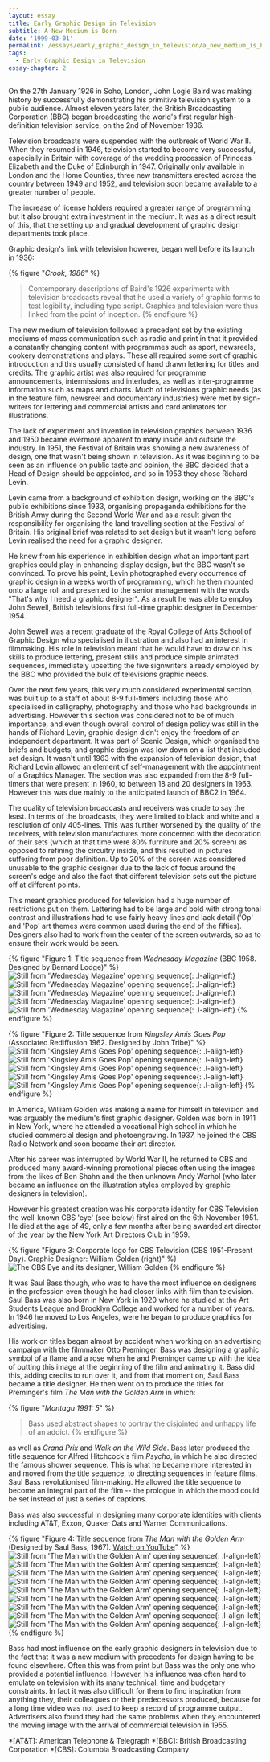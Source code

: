 ```yaml
---
layout: essay
title: Early Graphic Design in Television
subtitle: A New Medium is Born
date: '1999-03-01'
permalink: /essays/early_graphic_design_in_television/a_new_medium_is_born.html
tags:
  - Early Graphic Design in Television
essay-chapter: 2
---
```

On the 27th January 1926 in Soho, London, John Logie Baird was making history by successfully demonstrating his primitive television system to a public audience. Almost eleven years later, the British Broadcasting Corporation (BBC) began broadcasting the world's first regular high-definition television service, on the 2nd of November 1936.

Television broadcasts were suspended with the outbreak of World War II. When they resumed in 1946, television started to become very successful, especially in Britain with coverage of the wedding procession of Princess Elizabeth and the Duke of Edinburgh in 1947. Originally only available in London and the Home Counties, three new transmitters erected across the country between 1949 and 1952, and television soon became available to a greater number of people.

The increase of license holders required a greater range of programming but it also brought extra investment in the medium. It was as a direct result of this, that the setting up and gradual development of graphic design departments took place.

Graphic design's link with television however, began well before its launch in 1936:

{% figure "<cite>Crook, 1986</cite>" %}
> Contemporary descriptions of Baird's 1926 experiments with television broadcasts reveal that he used a variety of graphic forms to test legibility, including type script. Graphics and television were thus linked from the point of inception.
{% endfigure %}

The new medium of television followed a precedent set by the existing mediums of mass communication such as radio and print in that it provided a constantly changing content with programmes such as sport, newsreels, cookery demonstrations and plays. These all required some sort of graphic introduction and this usually consisted of hand drawn lettering for titles and credits. The graphic artist was also required for programme announcements, intermissions and interludes, as well as inter-programme information such as maps and charts. Much of televisions graphic needs (as in the feature film, newsreel and documentary industries) were met by sign-writers for lettering and commercial artists and card animators for illustrations.

The lack of experiment and invention in television graphics between 1936 and 1950 became evermore apparent to many inside and outside the industry. In 1951, the Festival of Britain was showing a new awareness of design, one that wasn't being shown in television. As it was beginning to be seen as an influence on public taste and opinion, the BBC decided that a Head of Design should be appointed, and so in 1953 they chose Richard Levin.

Levin came from a background of exhibition design, working on the BBC's public exhibitions since 1933, organising propaganda exhibitions for the British Army during the Second World War and as a result given the responsibility for organising the land travelling section at the Festival of Britain. His original brief was related to set design but it wasn't long before Levin realised the need for a graphic designer.

He knew from his experience in exhibition design what an important part graphics could play in enhancing display design, but the BBC wasn't so convinced. To prove his point, Levin photographed every occurrence of graphic design in a weeks worth of programming, which he then mounted onto a large roll and presented to the senior management with the words "That's why I need a graphic designer". As a result he was able to employ John Sewell, British televisions first full-time graphic designer in December 1954.

John Sewell was a recent graduate of the Royal College of Arts School of Graphic Design who specialised in illustration and also had an interest in filmmaking. His role in television meant that he would have to draw on his skills to produce lettering, present stills and produce simple animated sequences, immediately upsetting the five signwriters already employed by the BBC who provided the bulk of televisions graphic needs.

Over the next few years, this very much considered experimental section, was built up to a staff of about 8-9 full-timers including those who specialised in calligraphy, photography and those who had backgrounds in advertising. However this section was considered not to be of much importance, and even though overall control of design policy was still in the hands of Richard Levin, graphic design didn't enjoy the freedom of an independent department. It was part of Scenic Design, which organised the briefs and budgets, and graphic design was low down on a list that included set design. It wasn't until 1963 with the expansion of television design, that Richard Levin allowed an element of self-management with the appointment of a Graphics Manager. The section was also expanded from the 8-9 full-timers that were present in 1960, to between 18 and 20 designers in 1963. However this was due mainly to the anticipated launch of BBC2 in 1964.

The quality of television broadcasts and receivers was crude to say the least. In terms of the broadcasts, they were limited to black and white and a resolution of only 405-lines. This was further worsened by the quality of the receivers, with television manufactures more concerned with the decoration of their sets (which at that time were 80% furniture and 20% screen) as opposed to refining the circuitry inside, and this resulted in pictures suffering from poor definition. Up to 20% of the screen was considered unusable to the graphic designer due to the lack of focus around the screen's edge and also the fact that different television sets cut the picture off at different points.

This meant graphics produced for television had a huge number of restrictions put on them. Lettering had to be large and bold with strong tonal contrast and illustrations had to use fairly heavy lines and lack detail ('Op' and 'Pop' art themes were common used during the end of the fifties). Designers also had to work from the center of the screen outwards, so as to ensure their work would be seen.

{% figure "Figure 1: Title sequence from <cite>Wednesday Magazine</cite> (BBC 1958. Designed by Bernard Lodge)" %}
![Still from 'Wednesday Magazine' opening sequence](/assets/images/essays/early_graphic_design_in_television/figure-1a.png){: .l-align-left}
![Still from 'Wednesday Magazine' opening sequence](/assets/images/essays/early_graphic_design_in_television/figure-1b.png){: .l-align-left}
![Still from 'Wednesday Magazine' opening sequence](/assets/images/essays/early_graphic_design_in_television/figure-1c.png){: .l-align-left}
![Still from 'Wednesday Magazine' opening sequence](/assets/images/essays/early_graphic_design_in_television/figure-1d.png){: .l-align-left}
![Still from 'Wednesday Magazine' opening sequence](/assets/images/essays/early_graphic_design_in_television/figure-1e.png){: .l-align-left}
{% endfigure %}

{% figure "Figure 2: Title sequence from <cite>Kingsley Amis Goes Pop</cite> (Associated Rediffusion 1962. Designed by John Tribe)" %}
![Still from 'Kingsley Amis Goes Pop' opening sequence](/assets/images/essays/early_graphic_design_in_television/figure-2a.png){: .l-align-left}
![Still from 'Kingsley Amis Goes Pop' opening sequence](/assets/images/essays/early_graphic_design_in_television/figure-2b.png){: .l-align-left}
![Still from 'Kingsley Amis Goes Pop' opening sequence](/assets/images/essays/early_graphic_design_in_television/figure-2c.png){: .l-align-left}
![Still from 'Kingsley Amis Goes Pop' opening sequence](/assets/images/essays/early_graphic_design_in_television/figure-2d.png){: .l-align-left}
![Still from 'Kingsley Amis Goes Pop' opening sequence](/assets/images/essays/early_graphic_design_in_television/figure-2e.png){: .l-align-left}
{% endfigure %}

In America, William Golden was making a name for himself in television and was arguably the medium's first graphic designer. Golden was born in 1911 in New York, where he attended a vocational high school in which he studied commercial design and photoengraving. In 1937, he joined the CBS Radio Network and soon became their art director.

After his career was interrupted by World War II, he returned to CBS and produced many award-winning promotional pieces often using the images from the likes of Ben Shahn and the then unknown Andy Warhol (who later became an influence on the illustration styles employed by graphic designers in television).

However his greatest creation was his corporate identity for CBS Television the well-known CBS 'eye' (see below) first aired on the 6th November 1951. He died at the age of 49, only a few months after being awarded art director of the year by the New York Art Directors Club in 1959.

{% figure "Figure 3: Corporate logo for CBS Television (CBS 1951-Present Day). Graphic Designer: William Golden (right)" %}
![The CBS Eye and its designer, William Golden](/assets/images/essays/early_graphic_design_in_television/figure-3.png)
{% endfigure %}

It was Saul Bass though, who was to have the most influence on designers in the profession even though he had closer links with film than television. Saul Bass was also born in New York in 1920 where he studied at the Art Students League and Brooklyn College and worked for a number of years. In 1946 he moved to Los Angeles, were he began to produce graphics for advertising.

His work on titles began almost by accident when working on an advertising campaign with the filmmaker Otto Preminger. Bass was designing a graphic symbol of a flame and a rose when he and Preminger came up with the idea of putting this image at the beginning of the film and animating it. Bass did this, adding credits to run over it, and from that moment on, Saul Bass became a title designer. He then went on to produce the titles for Preminger's film <cite>The Man with the Golden Arm</cite> in which:

{% figure "<cite>Montagu 1991: 5</cite>" %}
> Bass used abstract shapes to portray the disjointed and unhappy life of an addict.
{% endfigure %}

as well as <cite>Grand Prix</cite> and <cite>Walk on the Wild Side</cite>. Bass later produced the title sequence for Alfred Hitchcock's film <cite>Psycho</cite>, in which he also directed the famous shower sequence. This is what he became more interested in and moved from the title sequence, to directing sequences in feature films. Saul Bass revolutionised film-making. He allowed the title sequence to become an integral part of the film -- the prologue in which the mood could be set instead of just a series of captions.

Bass was also successful in designing many corporate identities with clients including AT&T, Exxon, Quaker Oats and Warner Communications.

{% figure "Figure 4: Title sequence from <cite>The Man with the Golden Arm</cite> (Designed by Saul Bass, 1967). [Watch on YouTube](https://www.youtube.com/watch?v=eGnpJ_KdqZE)" %}
![Still from 'The Man with the Golden Arm' opening sequence](/assets/images/essays/early_graphic_design_in_television/figure-4a.png){: .l-align-left}
![Still from 'The Man with the Golden Arm' opening sequence](/assets/images/essays/early_graphic_design_in_television/figure-4b.png){: .l-align-left}
![Still from 'The Man with the Golden Arm' opening sequence](/assets/images/essays/early_graphic_design_in_television/figure-4c.png){: .l-align-left}
![Still from 'The Man with the Golden Arm' opening sequence](/assets/images/essays/early_graphic_design_in_television/figure-4d.png){: .l-align-left}
![Still from 'The Man with the Golden Arm' opening sequence](/assets/images/essays/early_graphic_design_in_television/figure-4e.png){: .l-align-left}
![Still from 'The Man with the Golden Arm' opening sequence](/assets/images/essays/early_graphic_design_in_television/figure-4f.png){: .l-align-left}
![Still from 'The Man with the Golden Arm' opening sequence](/assets/images/essays/early_graphic_design_in_television/figure-4g.png){: .l-align-left}
![Still from 'The Man with the Golden Arm' opening sequence](/assets/images/essays/early_graphic_design_in_television/figure-4h.png){: .l-align-left}
![Still from 'The Man with the Golden Arm' opening sequence](/assets/images/essays/early_graphic_design_in_television/figure-4i.png){: .l-align-left}
{% endfigure %}

Bass had most influence on the early graphic designers in television due to the fact that it was a new medium with precedents for design having to be found elsewhere. Often this was from print but Bass was the only one who provided a potential influence. However, his influence was often hard to emulate on television with its many technical, time and budgetary constraints. In fact it was also difficult for them to find inspiration from anything they, their colleagues or their predecessors produced, because for a long time video was not used to keep a record of programme output. Advertisers also found they had the same problems when they encountered the moving image with the arrival of commercial television in 1955.

*[AT&T]: American Telephone & Telegraph
*[BBC]: British Broadcasting Corporation
*[CBS]: Columbia Broadcasting Company
